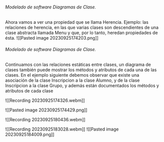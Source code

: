 ###### Modelado de software Diagramas de Clase. 

Ahora vamos a ver una propiedad que se llama Herencia. Ejemplo: las relaciones de herencia, en las que varias clases son descendientes de una clase abstracta llamada Menu y que, por lo tanto, heredan propiedades de ésta.
![[Pasted image 20230925174203.png]]

###### Modelado de software Diagramas de Clase.
Continuamos con las relaciones estáticas entre clases, un diagrama de clases también puede mostrar los métodos y atributos de cada una de las clases. En el ejemplo siguiente debemos observar que existe una asociación de la clase Inscripcion a la clase Alumno, y de la clase Inscripcion a la clase Grupo, y además están documentados los métodos y atributos de cada clase

![[Recording 20230925174326.webm]]

![[Pasted image 20230925174429.png]]


![[Recording 20230925180436.webm]]

![[Recording 20230925183028.webm]]
![[Pasted image 20230925184009.png]]


